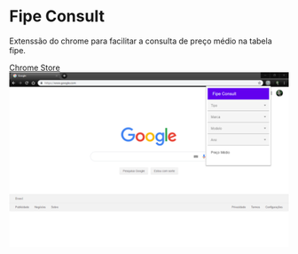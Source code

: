 # Fipe Consult
Extenssão do chrome para facilitar a consulta de preço médio na tabela fipe.

[Chrome Store](https://chrome.google.com/webstore/detail/fipe-consult/fhjhjlmllncgfjccdiilccdcoiincimi/related?hl=pt-BR)
![layout](layout.PNG)
